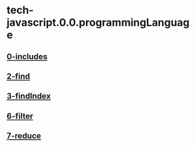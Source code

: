 # tech-javascript.0.0.programmingLanguage

## [0-includes](./0-includes/README.md)

## [2-find](./2-find/README.md)

## [3-findIndex](./3-findIndex/README.md)

## [6-filter](./6-filter/README.md)

## [7-reduce](./7-reduce/README.md)

